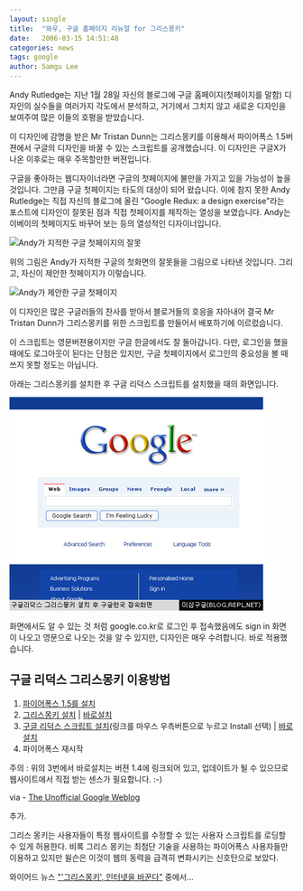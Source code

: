 ```yaml
---
layout: single
title:  "와우, 구글 홈페이지 리뉴얼 for 그리스몽키"
date:   2006-03-15 14:51:48
categories: news
tags: google
author: Samgu Lee
---
```

Andy Rutledge는 지난 1월 28일 자신의 블로그에 구글 홈페이지(첫페이지를 말함) 디자인의 실수들을 여러가지 각도에서 분석하고, 거기에서 그치지 않고 새로운 디자인을 보여주여 많은 이들의 호평을 받았습니다.

이 디자인에 감명을 받은 Mr Tristan Dunn는 그리스몽키를 이용해서 파이어폭스 1.5버젼에서 구글의 디자인을 바꿀 수 있는 스크립트를 공개했습니다. 이 디자인은 구글X가 나온 이후로는 매우 주목할만한 버젼입니다.

구글을 좋아하는 웹디자이너라면 구글의 첫페이지에 불만을 가지고 있을 가능성이 높을 것입니다. 그만큼 구글 첫페이지는 타도의 대상이 되어 왔습니다. 이에 참지 못한 Andy Rutledge는 직접 자신의 블로그에 올린 "Google Redux: a design exercise"라는 포스트에 디자인이 잘못된 점과 직접 첫페이지를 제작하는 열성을 보였습니다. Andy는 이베이의 첫페이지도 바꾸어 보는 등의 열성적인 디자이너입니다.

![Andy가 지적한 구글 첫페이지의 잘못](https://andyrutledge.com/images/googleredux/whyhere.jpg)

위의 그림은 Andy가 지적한 구글의 첫화면의 잘못들을 그림으로 나타낸 것입니다. 그리고, 자신이 제안한 첫페이지가 이렇습니다.

![Andy가 제안한 구글 첫페이지](https://andyrutledge.com/images/googleredux/google_interface2_sm.jpg)

이 디자인은 많은 구글러들의 찬사를 받아서 블로거들의 호응을 자아내어 결국 Mr Tristan Dunn가 그리스몽키를 위한 스크립트를 만들어서 배포하기에 이르렀습니다.

이 스크립트는 영문버젼용이지만 구글 한글에서도 잘 돌아갑니다. 다만, 로그인을 했을 때에도 로그아웃이 된다는 단점은 있지만, 구글 첫페이지에서 로그인의 중요성을 볼 때 쓰지 못할 정도는 아닙니다.

아래는 그리스몽키를 설치한 후 구글 리덕스 스크립트를 설치했을 때의 화면입니다.

![구글 리덕스 그리스 몽키 스크립트 설치 후 구글 홈페이지](/assets/google_redux.jpg)

화면에서도 알 수 있는 것 처럼 google.co.kr로 로그인 후 접속했음에도 sign in 화면이 나오고 영문으로 나오는 것을 알 수 있지만, 디자인은 매우 수려합니다. 바로 적용했습니다.

## 구글 리덕스 그리스몽키 이용방법

1. [파이어폭스 1.5를 설치](http://www.mozilla.com/firefox/)
2. [그리스몽키 설치](http://greasemonkey.mozdev.org/) | [바로설치](http://ftp.mozilla.org/pub/mozilla.org/extensions/greasemonkey/greasemonkey-0.6.4-fx.xpi)
3. [구글 리덕스 스크립트 설치](http://buckymatters.com/googleredux/)(링크를 마우스 우측버튼으로 누르고 Install 선택) | [바로설치](http://buckymatters.com/googleredux/googleredux14.user.js)
4. 파이어폭스 재시작

주의 : 위의 3번에서 바로설치는 버젼 1.4에 링크되어 있고, 업데이트가 될 수 있으므로 웹사이트에서 직접 받는 센스가 필요합니다. :-)

via - [The Unofficial Google Weblog](http://google.weblogsinc.com/2006/03/14/google-redux-greasemonkey-script/)

추가.

그리스 몽키는 사용자들이 특정 웹사이트를 수정할 수 있는 사용자 스크립트를 로딩할 수 있게 허용한다. 비록 그리스 몽키는 최첨단 기술을 사용하는 파이어폭스 사용자들만 이용하고 있지만 윌슨은 이것이 웹의 동력을 급격히 변화시키는 신호탄으로 보았다.

와이어드 뉴스 ["'그리스몽키', 인터넷을 바꾼다"](http://wired.daum.net/technology/itis/article00008.shtm) 중에서...
